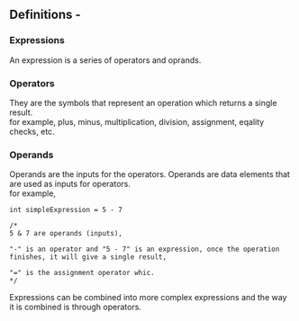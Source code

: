 ﻿## Definitions - 
 
### Expressions
An expression is a series of operators and oprands.

### Operators
They are the symbols that represent an operation which returns a single result.
<br>
for example, plus, minus, multiplication, division, assignment, eqality checks, etc.

### Operands
Operands are the inputs for the operators. Operands are data elements that are used as inputs for operators.
<br>
for example,
<br>
```
int simpleExpression = 5 - 7

/*
5 & 7 are operands (inputs), 

"-" is an operator and "5 - 7" is an expression, once the operation finishes, it will give a single result, 

"=" is the assignment operator whic.
*/
```

Expressions can be combined into more complex expressions and the way it is combined is through operators.
